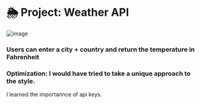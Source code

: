 # 🌦 Project: Weather API
![image](https://user-images.githubusercontent.com/101963767/172075057-7b0de938-64ac-4674-852a-a6122913ead5.png)


###  Users can enter a city + country and return the temperature in Fahrenheit

### Optimization: I would have tried to take a unique approach to the style.

I learned the importannce of api keys.

